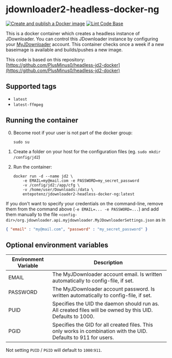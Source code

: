# jdownloader2-headless-docker-ng

[![Create and publish a Docker image](https://github.com/Entepotenz/jdownloader2-headless-docker-ng/actions/workflows/docker-image.yml/badge.svg)](https://github.com/Entepotenz/jdownloader2-headless-docker-ng/actions/workflows/docker-image.yml)
[![Lint Code Base](https://github.com/Entepotenz/jdownloader2-headless-docker-ng/actions/workflows/linter.yml/badge.svg)](https://github.com/Entepotenz/jdownloader2-headless-docker-ng/actions/workflows/linter.yml)

This is a docker container which creates a headless instance of JDownloader.
You can control this JDownloader instance by configuring your [MyJDownloader](https://my.jdownloader.org/) account.
This container checks once a week if a new baseimage is available and builds/pushes a new image.

This code is based on this repository: [https://github.com/PlusMinus0/headless-jd2-docker](https://github.com/PlusMinus0/headless-jd2-docker)

## Supported tags
* `latest`
* `latest-ffmpeg`


## Running the container

0. Become root if your user is not part of the docker group:

    ```shell
    sudo su
    ```
1. Create a folder on your host for the configuration files (eg. `sudo mkdir /config/jd2`)
2. Run the container:

    ```shell
    docker run -d --name jd2 \
        -e EMAIL=my@mail.com -e PASSWORD=my_secret_password
        -v /config/jd2:/app/cfg \
        -v /home/user/Downloads:/data \
        entepotenz/jdownloader2-headless-docker-ng:latest
    ```

If you don't want to specify your credentials on the command-line, remove them from the command above (`-e EMAIL=... -e PASSWORD=...`)
and add them manually to the file `<config-dir>/org.jdownloader.api.myjdownloader.MyJDownloaderSettings.json` as in

```json
{ "email" : "my@mail.com", "password" : "my_secret_password" }
```

## Optional environment variables
Environment Variable | Description
---------------------|------------
EMAIL                | The MyJDownloader account email. Is written automatically to config-file, if set.
PASSWORD             | The MyJDownloader account password. Is written automatically to config-file, if set.
PUID                 | Specifies the UID the daemon should run as. All created files will be owned by this UID. Defaults to 1000.
PGID                 | Specifies the GID for all created files. This only works in combination with the UID. Defaults to 911 for users.

Not setting `PUID` / `PGID` will default to `1000`:`911`.
